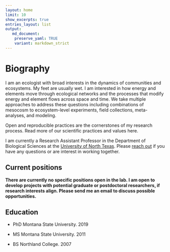 ```yaml
---
layout: home
limit: 10
show_excerpts: true
entries_layout: list
output:
   md_document:
    preserve_yaml: TRUE
    variant: markdown_strict
---
```


# Biography

I am an ecologist with broad interests in the dynamics of communities
and ecosystems. My feet are usually wet. I am interested in how energy
and elements move through ecological networks and the processes that
modify energy and element flows across space and time. We take multiple
approaches to address these questions including combinations of mesocosm
to ecosystem-level experiments, field collections, meta-analyses, and
modeling.

Open and reproducible practices are the cornerstones of my research
process. Read more of our scientific practices and values here.

I am currently a Research Assistant Professor in the Department of
Biological Sciences at the [University of North
Texas](https://www.unt.edu/). Please [reach
out](https://biology.unt.edu/people/james-junker) if you have any
questions or are interest in working together.

## Current positions

**There are currently no specific positions open in the lab. I am open
to develop projects with potential graduate or postdoctoral researchers,
if research interests align. Please send me an email to discuss possible
opportunities.**

## Education

-   PhD Montana State University. 2019

-   MS Montana State University. 2011

-   BS Northland College. 2007
